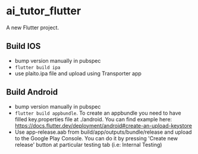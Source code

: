 # ai_tutor_flutter

A new Flutter project.

## Build IOS

- bump version manually in pubspec
- `flutter build ipa`
- use plaito.ipa file and upload using Transporter app

## Build Android

- bump version manually in pubspec
- `flutter build appbundle`.
  To create an appbundle you need to have filled key.properties file at ./android.
  You can find example here: https://docs.flutter.dev/deployment/android#create-an-upload-keystore
- Use app-release.aab from build/app/outputs/bundle/release and upload to the Google Play Console.
  You can do it by pressing 'Create new release' button at particular testing tab (i.e: Internal Testing)